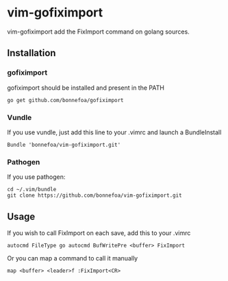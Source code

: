 vim-gofiximport
========

vim-gofiximport add the FixImport command on golang sources.


Installation
------------

### gofiximport

gofiximport should be installed and present in the PATH

    go get github.com/bonnefoa/gofiximport

### Vundle

If you use vundle, just add this line to your .vimrc and launch a BundleInstall

    Bundle 'bonnefoa/vim-gofiximport.git'

### Pathogen

If you use pathogen:

    cd ~/.vim/bundle
    git clone https://github.com/bonnefoa/vim-gofiximport.git

Usage
------------

If you wish to call FixImport on each save, add this to your .vimrc

    autocmd FileType go autocmd BufWritePre <buffer> FixImport

Or you can map a command to call it manually

    map <buffer> <leader>f :FixImport<CR>
